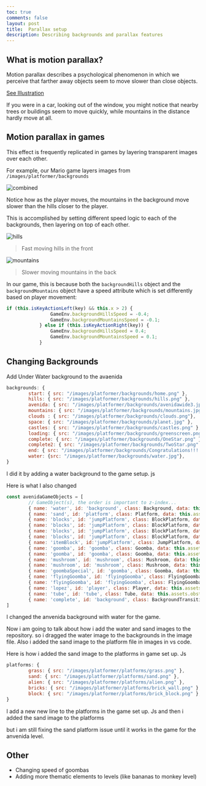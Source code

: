 ```yaml
---
toc: true
comments: false
layout: post
title:  Parallax setup
description: Describing backgrounds and parallax features
---
```


## What is motion parallax?

Motion parallax describes a psychological phenomenon in which we perceive that farther away objects seem to move slower than close objects.

[See Illustration](https://www.researchgate.net/publication/299401615/figure/fig2/AS:349707269361671@1460388118826/Motion-parallax-When-an-observer-passes-through-a-scene-when-driving-a-car-it-moves.png)

If you were in a car, looking out of the window, you might notice that nearby trees or buildings seem to move quickly, while mountains in the distance hardly move at all.

## Motion parallax in games

This effect is frequently replicated in games by layering transparent images over each other.

For example, our Mario game layers images from ``/images/platformer/backgrounds``

![combined](../../../images/lesson/combined.gif)

Notice how as the player moves, the mountains in the background move slower than the hills closer to the player.

This is accomplished by setting different speed logic to each of the backgrounds, then layering on top of each other.

![hills](../../../images/lesson/hills.gif)

> Fast moving hills in the front

![mountains](../../../images/lesson/mountains.gif)

> Slower moving mountains in the back

In our game, this is because both the ``backgroundHills`` object and the ``backgroundMountains`` object have a speed attribute which is set differently based on player movement:

```js
if (this.isKeyActionLeft(key) && this.x > 2) {
                GameEnv.backgroundHillsSpeed = -0.4;
                GameEnv.backgroundMountainsSpeed = -0.1;
            } else if (this.isKeyActionRight(key)) {
                GameEnv.backgroundHillsSpeed = 0.4;
                GameEnv.backgroundMountainsSpeed = 0.1;
            } 
```

## Changing Backgrounds

Add Under Water background to the avaenida
```js
backgrounds: {
        start: { src: "/images/platformer/backgrounds/home.png" },
        hills: { src: "/images/platformer/backgrounds/hills.png" },
        avenida: { src: "/images/platformer/backgrounds/avenidawide3.jpg" },
        mountains: { src: "/images/platformer/backgrounds/mountains.jpg" },
        clouds : { src: "/images/platformer/backgrounds/clouds.png"},
        space: { src: "/images/platformer/backgrounds/planet.jpg" },
        castles: { src: "/images/platformer/backgrounds/castles.png" },
        loading: { src: "/images/platformer/backgrounds/greenscreen.png" },
        complete: { src: "/images/platformer/backgrounds/OneStar.png" },
        complete2: { src: "/images/platformer/backgrounds/TwoStar.png" },
        end: { src: "/images/platformer/backgrounds/Congratulations!!!.png" },
        water: {src: "/images/platformer/backgrounds/water.jpg"},
}
```
I did it by adding a water background to the game setup. js

Here is what I also changed 
```js
const avenidaGameObjects = [
        // GameObject(s), the order is important to z-index...
        { name: 'water', id: 'background', class: Background, data: this.assets.backgrounds.water },
        { name: 'sand', id: 'platform', class: Platform, data: this.assets.platforms.sand },
        { name: 'blocks', id: 'jumpPlatform', class: BlockPlatform, data: this.assets.platforms.block, xPercentage: 0.2, yPercentage: 0.85 },
        { name: 'blocks', id: 'jumpPlatform', class: BlockPlatform, data: this.assets.platforms.block, xPercentage: 0.2368, yPercentage: 0.85 },
        { name: 'blocks', id: 'jumpPlatform', class: BlockPlatform, data: this.assets.platforms.block, xPercentage: 0.5, yPercentage: 0.85 },
        { name: 'blocks', id: 'jumpPlatform', class: BlockPlatform, data: this.assets.platforms.block, xPercentage: 0.5368, yPercentage: 0.85 },
        { name: 'itemBlock', id:'jumpPlatform', class: JumpPlatform, data: this.assets.platforms.itemBlock, xPercentage: 0.4, yPercentage: 0.65 },
        { name: 'goomba', id: 'goomba', class: Goomba, data: this.assets.enemies.goomba, xPercentage: 0.3, minPosition: 0.05},
        { name: 'goomba', id: 'goomba', class: Goomba, data: this.assets.enemies.goomba, xPercentage:  0.5, minPosition: 0.3 },
        { name: 'mushroom', id: 'mushroom', class: Mushroom, data: this.assets.enemies.mushroom, xPercentage: 0.09},
        { name: 'mushroom', id: 'mushroom', class: Mushroom, data: this.assets.enemies.mushroom, xPercentage: 0.49},
        { name: 'goombaSpecial', id: 'goomba', class: Goomba, data: this.assets.enemies.goomba, xPercentage:  0.75, minPosition: 0.5 }, //this special name is used for random event 2 to make sure that only one of the Goombas ends the random event
        { name: 'flyingGoomba', id: 'flyingGoomba', class: FlyingGoomba, data: this.assets.enemies.flyingGoomba, xPercentage:  0.5, minPosition:  0.05},
        { name: 'flyingGoomba', id: 'flyingGoomba', class: FlyingGoomba, data: this.assets.enemies.flyingGoomba, xPercentage:  0.9, minPosition: 0.5},
        { name: 'lopez', id: 'player', class: Player, data: this.assets.players.lopez },
        { name: 'tube', id: 'tube', class: Tube, data: this.assets.obstacles.tube },
        { name: 'complete', id: 'background', class: BackgroundTransitions,  data: this.assets.backgrounds.complete },
]
```

I changed the anvenida background with water for the game.

Now  i am going to talk about how i add the water and sand images to the repository. so i dragged the water image to the backgrounds in the image file.
Also i added the sand image to the platform file in images in vs code.

Here is how i added the sand image to the platforms in game set up. Js

```js
platforms: {
        grass: { src: "/images/platformer/platforms/grass.png" }, 
        sand: { src: "/images/platformer/platforms/sand.png" }, 
        alien: { src: "/images/platformer/platforms/alien.png" },
        bricks: { src: "/images/platformer/platforms/brick_wall.png" },
        block: { src: "/images/platformer/platforms/brick_block.png" }, //MAY need 3 new variables: sizeRatio, widthRatio, and heightRatio
}
```
I add a new new line to the platforms in the game set up. Js and then i added the sand image to the platforms 

but i am still fixing the sand platform issue until it works in the game for the anvenida level.

## Other

- Changing speed of goombas
- Adding more thematic elements to levels (like bananas to monkey level)
